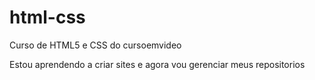# html-css
 Curso de HTML5 e CSS do cursoemvideo

 Estou aprendendo a criar sites e agora vou gerenciar meus repositorios
